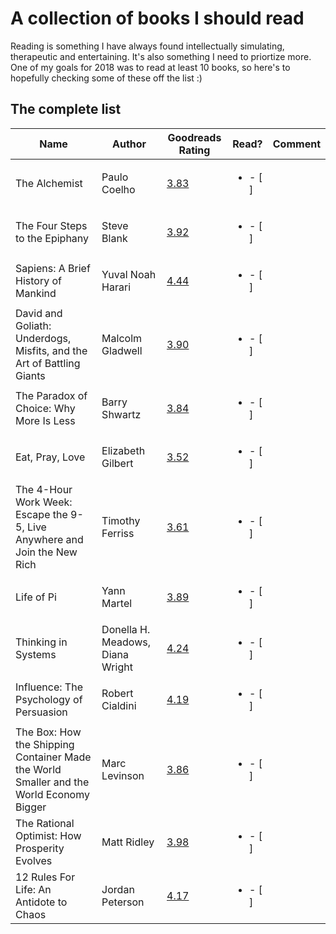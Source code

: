 # A collection of books I should read

Reading is something I have always found intellectually simulating, therapeutic and entertaining. It's also something I need to priortize more.
One of my goals for 2018 was to read at least 10 books, so here's to hopefully checking some of these off the list :) 


## The complete list 
| Name | Author | Goodreads Rating | Read? | Comment |
|------|--------|------------------|-------|---------|
| The Alchemist | Paulo Coelho | [3.83](https://www.goodreads.com/book/show/865.The_Alchemist) | <ul><li> - [ ] </li></ul> |     |   
| The Four Steps to the Epiphany | Steve Blank | [3.92](https://www.goodreads.com/book/show/762542.The_Four_Steps_to_the_Epiphany) | <ul><li> - [ ] </li></ul> |     |  
| Sapiens: A Brief History of Mankind | Yuval Noah Harari | [4.44](https://www.goodreads.com/book/show/23692271-sapiens) | <ul><li> - [ ] </li></ul> |     |
| David and Goliath: Underdogs, Misfits, and the Art of Battling Giants | Malcolm Gladwell | [3.90](https://www.goodreads.com/book/show/15751404-david-and-goliath) | <ul><li> - [ ] </li></ul> |     |  
| The Paradox of Choice: Why More Is Less | Barry Shwartz | [3.84](https://www.goodreads.com/book/show/10639.The_Paradox_of_Choice) | <ul><li> - [ ] </li></ul> |     |
| Eat, Pray, Love | Elizabeth Gilbert | [3.52](https://www.goodreads.com/book/show/19501.Eat_Pray_Love) | <ul><li> - [ ] </li></ul> |     |  
| The 4-Hour Work Week: Escape the 9-5, Live Anywhere and Join the New Rich | Timothy Ferriss | [3.61](https://www.goodreads.com/book/show/368593.The_4_Hour_Workweek) | <ul><li> - [ ] </li></ul> |     |
| Life of Pi | Yann Martel | [3.89](https://www.goodreads.com/book/show/4214.Life_of_Pi) | <ul><li> - [ ] </li></ul> |     |
| Thinking in Systems | Donella H. Meadows, Diana Wright | [4.24](https://www.goodreads.com/book/show/3828902-thinking-in-systems) | <ul><li> - [ ] </li></ul> |     |
| Influence: The Psychology of Persuasion | Robert Cialdini | [4.19](https://www.goodreads.com/book/show/28815.Influence) | <ul><li> - [ ] </li></ul> |     |
| The Box: How the Shipping Container Made the World Smaller and the World Economy Bigger | Marc Levinson | [3.86](https://www.goodreads.com/book/show/316767.The_Box) | <ul><li> - [ ] </li></ul> |     |
| The Rational Optimist: How Prosperity Evolves | Matt Ridley | [3.98](https://www.goodreads.com/book/show/7776209-the-rational-optimist) | <ul><li> - [ ] </li></ul> |     |
| 12 Rules For Life: An Antidote to Chaos | Jordan Peterson | [4.17](https://www.goodreads.com/book/show/30257963-12-rules-for-life) | <ul><li> - [ ] </li></ul> |     |


